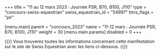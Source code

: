 +++
title = "11 au 12 mars 2023 : Journée PSR, B70, B100, J110"
type = "concours-swiss-equestrian"
swiss_equestrian_id = "54997"
btns_flags = "plr"

[menu.main]
  parent = "concours_2023"
  name = "11-12 mars : Journée PSR, B70, B100, J110"
  weight = 30
  [menu.main.params]
    disabled = 0
+++

{{<admonition>}}
Vous trouverez toutes les informations concernant cette manifestation sur le site de Swiss Equestrian avec les liens ci-dessous.
{{</admonition>}}

